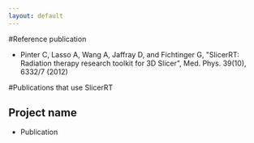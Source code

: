 ```yaml
---
layout: default
---
```

#Reference publication
*   Pinter C, Lasso A, Wang A, Jaffray D, and Fichtinger G, "SlicerRT: Radiation therapy research toolkit for 3D Slicer", Med. Phys. 39(10), 6332/7 (2012)

#Publications that use SlicerRT

## Project name
*   Publication
